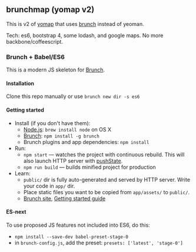 ## brunchmap (yomap v2)

This is v2 of [yomap](https://github.com/shmay/yomap) that uses [brunch](https://github.com/brunch/brunch) instead of yeoman.

Tech: es6, bootstrap 4, some lodash, and google maps.  No more backbone/coffeescript.

### Brunch + Babel/ES6

This is a modern JS skeleton for [Brunch](http://brunch.io).

#### Installation

Clone this repo manually or use `brunch new dir -s es6`

#### Getting started

* Install (if you don't have them):
    * [Node.js](http://nodejs.org): `brew install node` on OS X
    * [Brunch](http://brunch.io): `npm install -g brunch`
    * Brunch plugins and app dependencies: `npm install`
* Run:
    * `npm start` — watches the project with continuous rebuild. This will also launch HTTP server with [pushState](https://developer.mozilla.org/en-US/docs/Web/Guide/API/DOM/Manipulating_the_browser_history).
    * `npm run build` — builds minified project for production
* Learn:
    * `public/` dir is fully auto-generated and served by HTTP server.  Write your code in `app/` dir.
    * Place static files you want to be copied from `app/assets/` to `public/`.
    * [Brunch site](http://brunch.io), [Getting started guide](https://github.com/brunch/brunch-guide#readme)

#### ES-next

To use proposed JS features not included into ES6, do this:

* `npm install --save-dev babel-preset-stage-0`
* in `brunch-config.js`, add the preset: `presets: ['latest', 'stage-0']`
